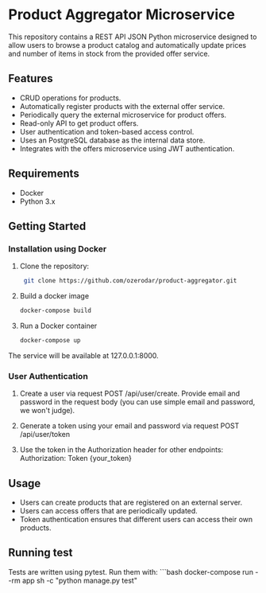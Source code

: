 # Product Aggregator Microservice

This repository contains a REST API JSON Python microservice designed to allow users to browse a product catalog and automatically update prices and number of items in stock from the provided offer service.

## Features

- CRUD operations for products.
- Automatically register products with the external offer service.
- Periodically query the external microservice for product offers.
- Read-only API to get product offers.
- User authentication and token-based access control.
- Uses an PostgreSQL database as the internal data store.
- Integrates with the offers microservice using JWT authentication.

## Requirements

- Docker
- Python 3.x

## Getting Started

### Installation using Docker

1. Clone the repository:

   ```bash
    git clone https://github.com/ozerodar/product-aggregator.git

2. Build a docker image
    ```bash
    docker-compose build

3. Run a Docker container
    ```bash
    docker-compose up

The service will be available at 127.0.0.1:8000.

### User Authentication

1. Create a user via request POST /api/user/create. Provide email and password in the request body (you can use simple email and password, we won't judge).

2. Generate a token using your email and password via request POST /api/user/token

3. Use the token in the Authorization header for other endpoints:
    Authorization: Token {your_token}

## Usage

- Users can create products that are registered on an external server.
- Users can access offers that are periodically updated.
- Token authentication ensures that different users can access their own products.

## Running test

Tests are written using pytest. Run them with:
    ```bash
    docker-compose run --rm app sh -c "python manage.py test"
